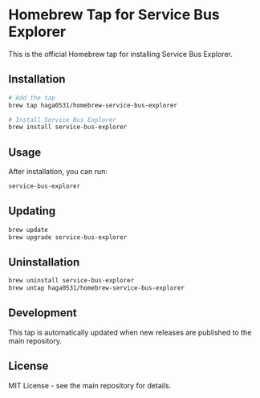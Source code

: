 # Homebrew Tap for Service Bus Explorer

This is the official Homebrew tap for installing Service Bus Explorer.

## Installation

```bash
# Add the tap
brew tap haga0531/homebrew-service-bus-explorer

# Install Service Bus Explorer
brew install service-bus-explorer
```

## Usage

After installation, you can run:

```bash
service-bus-explorer
```

## Updating

```bash
brew update
brew upgrade service-bus-explorer
```

## Uninstallation

```bash
brew uninstall service-bus-explorer
brew untap haga0531/homebrew-service-bus-explorer
```

## Development

This tap is automatically updated when new releases are published to the main repository.

## License

MIT License - see the main repository for details.
